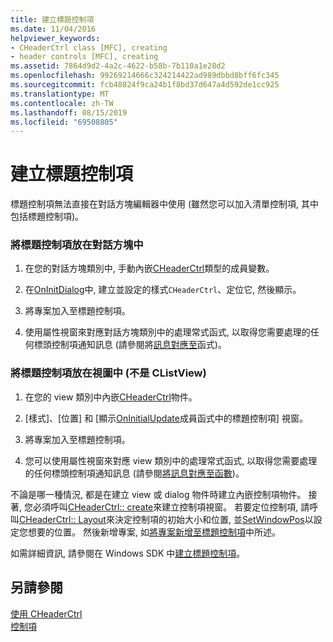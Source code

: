 ```yaml
---
title: 建立標題控制項
ms.date: 11/04/2016
helpviewer_keywords:
- CHeaderCtrl class [MFC], creating
- header controls [MFC], creating
ms.assetid: 7864d9d2-4a2c-4622-b58b-7b110a1e28d2
ms.openlocfilehash: 99269214666c324214422ad989dbbd8bff6fc345
ms.sourcegitcommit: fcb48824f9ca24b1f8bd37d647a4d592de1cc925
ms.translationtype: MT
ms.contentlocale: zh-TW
ms.lasthandoff: 08/15/2019
ms.locfileid: "69508805"
---
```

# <a name="creating-the-header-control"></a>建立標題控制項

標題控制項無法直接在對話方塊編輯器中使用 (雖然您可以加入清單控制項, 其中包括標題控制項)。

### <a name="to-put-a-header-control-in-a-dialog-box"></a>將標題控制項放在對話方塊中

1. 在您的對話方塊類別中, 手動內嵌[CHeaderCtrl](../mfc/reference/cheaderctrl-class.md)類型的成員變數。

1. 在[OnInitDialog](../mfc/reference/cdialog-class.md#oninitdialog)中, 建立並設定的樣式`CHeaderCtrl`、定位它, 然後顯示。

1. 將專案加入至標題控制項。

1. 使用屬性視窗來對應對話方塊類別中的處理常式函式, 以取得您需要處理的任何標頭控制項通知訊息 (請參閱將[訊息對應至](../mfc/reference/mapping-messages-to-functions.md)函式)。

### <a name="to-put-a-header-control-in-a-view-not-a-clistview"></a>將標題控制項放在視圖中 (不是 CListView)

1. 在您的 view 類別中內嵌[CHeaderCtrl](../mfc/reference/cheaderctrl-class.md)物件。

1. [樣式]、[位置] 和 [顯示[OnInitialUpdate](../mfc/reference/cview-class.md#oninitialupdate)成員函式中的標題控制項] 視窗。

1. 將專案加入至標題控制項。

1. 您可以使用屬性視窗來對應 view 類別中的處理常式函式, 以取得您需要處理的任何標頭控制項通知訊息 (請參閱[將訊息對應至函數](../mfc/reference/mapping-messages-to-functions.md))。

不論是哪一種情況, 都是在建立 view 或 dialog 物件時建立內嵌控制項物件。 接著, 您必須呼叫[CHeaderCtrl:: create](../mfc/reference/cheaderctrl-class.md#create)來建立控制項視窗。 若要定位控制項, 請呼叫[CHeaderCtrl:: Layout](../mfc/reference/cheaderctrl-class.md#layout)來決定控制項的初始大小和位置, 並[SetWindowPos](../mfc/reference/cwnd-class.md#setwindowpos)以設定您想要的位置。 然後新增專案, 如[將專案新增至標題控制項](../mfc/adding-items-to-the-header-control.md)中所述。

如需詳細資訊, 請參閱在 Windows SDK 中[建立標題控制項](/windows/win32/Controls/header-controls)。

## <a name="see-also"></a>另請參閱

[使用 CHeaderCtrl](../mfc/using-cheaderctrl.md)<br/>
[控制項](../mfc/controls-mfc.md)
